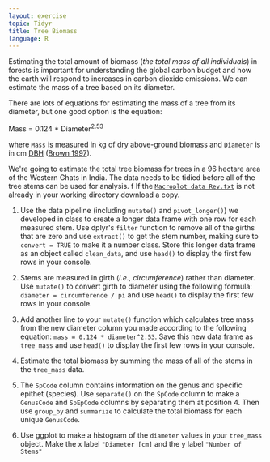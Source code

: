 ```yaml
---
layout: exercise
topic: Tidyr
title: Tree Biomass
language: R
---
```


Estimating the total amount of biomass (*the total mass of all individuals*) 
in forests is important for understanding the global carbon budget and how the 
earth will respond to increases in carbon dioxide emissions. We can estimate
the mass of a tree based on its diameter.

There are lots of equations for estimating the mass of a tree from its diameter, 
but one good option is the equation: 
    
Mass = 0.124 * Diameter<sup>2.53</sup>

where `Mass` is measured in kg of dry above-ground biomass and
`Diameter` is in cm
[DBH](https://en.wikipedia.org/wiki/Diameter_at_breast_height)
([Brown 1997](http://www.fao.org/docrep/W4095E/W4095E00.htm)).

We're going to estimate the total tree biomass for trees in a 96
hectare area of the Western Ghats in India.
The data needs to be tidied before all of the tree stems can be used for analysis.
f
If the [`Macroplot_data_Rev.txt`](http://datacarpentry.org/semester-biology/data/Macroplot_data_Rev.txt) is not already in your working directory download a copy.

1. Use the data pipeline (including `mutate()` and `pivot_longer()`) we developed in class to create a longer data frame with one row for each measured stem. Use dplyr's `filter` function to remove all of the girths that are zero and use `extract()` to get the stem number, making sure to `convert = TRUE` to make it a number class. Store this longer data frame as an object called `clean_data`, and use `head()` to display the first few rows in your console.  
2. Stems are measured in girth (*i.e., circumference*) rather than diameter.
   Use `mutate()` to convert girth to diameter using the following formula: `diameter = circumference / pi` and use `head()` to display the first few rows in your console.  
   
3. Add another line to your `mutate()` function which calculates tree mass from the new diameter column you made according to the following equation: `mass = 0.124 * diameter^2.53`. Save this new data frame as `tree_mass` and use `head()` to display the first few rows in your console.  

4. Estimate the total biomass by summing the mass of all of the stems in the `tree_mass` data.

5. The `SpCode` column contains information on the genus and specific epithet (species). Use `separate()` on the `SpCode` column to make a `GenusCode` and `SpEpCode` columns by separating them at position 4. Then use `group_by` and `summarize` to calculate the total biomass for each unique `GenusCode`.

6. Use ggplot to make a histogram of the `diameter` values in your `tree_mass` object. Make the x label `"Diameter [cm]` and the y label `"Number of Stems"`
